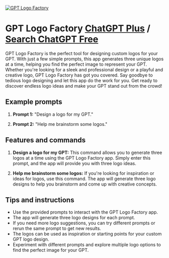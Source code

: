 
[![GPT Logo Factory](https://files.oaiusercontent.com/file-var6nm6jaj1dkZ95xdUCtGlL?se=2123-10-20T12%3A48%3A47Z&sp=r&sv=2021-08-06&sr=b&rscc=max-age%3D31536000%2C%20immutable&rscd=attachment%3B%20filename%3Db92fae1a-dac6-47ac-b2c1-5e8d11e147f2.png&sig=gD0X5f1yYVRa9b96uppx%2BzLbqd9gma4K4oVJz4IJXxg%3D)](https://chat.openai.com/g/g-ksvyaSXrU-gpt-logo-factory)

# GPT Logo Factory [ChatGPT Plus](https://chat.openai.com/g/g-ksvyaSXrU-gpt-logo-factory) / [Search ChatGPT Free](https://gptcall.net/index.html#/?search=GPT%20Logo%20Factory)

GPT Logo Factory is the perfect tool for designing custom logos for your GPT. With just a few simple prompts, this app generates three unique logos at a time, helping you find the perfect image to represent your GPT. Whether you're looking for a sleek and professional design or a playful and creative logo, GPT Logo Factory has got you covered. Say goodbye to tedious logo designing and let this app do the work for you. Get ready to discover endless logo ideas and make your GPT stand out from the crowd!

## Example prompts

1. **Prompt 1:** "Design a logo for my GPT."

2. **Prompt 2:** "Help me brainstorm some logos."

## Features and commands

1. **Design a logo for my GPT:** This command allows you to generate three logos at a time using the GPT Logo Factory app. Simply enter this prompt, and the app will provide you with three logo ideas.

2. **Help me brainstorm some logos:** If you're looking for inspiration or ideas for logos, use this command. The app will generate three logo designs to help you brainstorm and come up with creative concepts.

## Tips and instructions

- Use the provided prompts to interact with the GPT Logo Factory app.
- The app will generate three logo designs for each prompt.
- If you need more logo suggestions, you can try different prompts or rerun the same prompt to get new results.
- The logos can be used as inspiration or starting points for your custom GPT logo design.
- Experiment with different prompts and explore multiple logo options to find the perfect image for your GPT.


